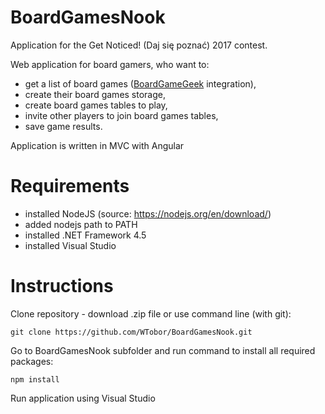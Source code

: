 # BoardGamesNook
Application for the Get Noticed! (Daj się poznać) 2017 contest.

Web application for board gamers, who want to:
- get a list of board games ([BoardGameGeek](https://boardgamegeek.com/) integration),
- create their board games storage,
- create board games tables to play,
- invite other players to join board games tables,
- save game results.

Application is written in MVC with Angular


# Requirements

- installed NodeJS (source: https://nodejs.org/en/download/)
- added nodejs path to PATH
- installed .NET Framework 4.5
- installed Visual Studio


# Instructions

Clone repository - download .zip file or use command line (with git):
```
git clone https://github.com/WTobor/BoardGamesNook.git
```

Go to BoardGamesNook subfolder and run command to install all required packages:
```
npm install
```

Run application using Visual Studio
